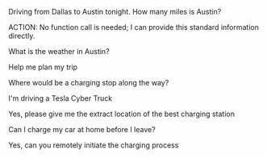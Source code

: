 ﻿Driving from Dallas to Austin tonight. How many miles is Austin?

ACTION:
No function call is needed; I can provide this standard information directly.

What is the weather in Austin?

Help me plan my trip

Where would be a charging stop along the way?

I'm driving a Tesla Cyber Truck

Yes, please give me the extract location of the best charging station

Can I charge my car at home before I leave?

Yes, can you remotely initiate the charging process